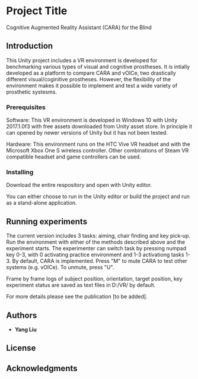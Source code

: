 # Project Title

Cognitive Augmented Reality Assistant (CARA) for the Blind

## Introduction

This Unity project includes a VR environment is developed for benchmarking various types of visual and cognitive prostheses. 
It is intially developed as a platform to compare CARA and vOICe, two drastically different visual/coginitive prostheses.
However, the flexibility of the environment makes it possible to implement and test a wide variety of prosthetic systesms.

### Prerequisites

Software:
This VR environment is developed in Windows 10 with Unity 2017.1.0f3 with free assets downloaded from Unity asset store. 
In principle it can opened by newer versions of Unity but it has not been tested.

Hardware:
This environment runs on the HTC Vive VR headset and with the Microsoft Xbox One S wireless controller.
Other combinations of Steam VR compatible headset and game controllers can be used.

### Installing

Download the entire respository and open with Unity editor. 

You can either choose to run in the Unity editor or build the project and run as a stand-alone application.

## Running experiments

The current version includes 3 tasks: aiming, chair finding and key pick-up. 
Run the environment with either of the methods described above and the experiment starts. 
The experimenter can switch task by pressing numpad key 0-3, with 0 activating practice environment and 1-3 activationg tasks 1-3.
By default, CARA is implemented. Press "M" to mute CARA to test other systems (e.g. vOICe). To unmute, press "U".

Frame by frame logs of subject position, orientation, target position, key experiment status are saved as text files in D:/VR/ by default.

For more details please see the publication [to be added].

## Authors

* **Yang Liu**

## License

## Acknowledgments
